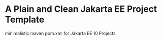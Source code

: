 A Plain and Clean Jakarta EE Project Template
=====================

minimalistic maven pom.xml for Jakarta EE 10 Projects
